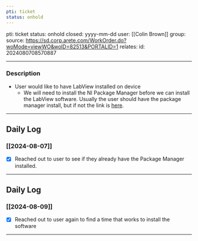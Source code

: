 ```yaml
---
pti: ticket
status: onhold
---
```

pti: ticket 
status: onhold
closed: yyyy-mm-dd
user: [[Colin Brown]]
group: 
source: https://sd.corp.arete.com/WorkOrder.do?woMode=viewWO&woID=82513&PORTALID=1
relates: 
id: 2024080708570887

---
### Description
- User would like to have LabView installed on device
	- We will need to install the NI Package Manager before we can install the LabView software. Usually the user should have the package manager install, but if not the link is [here](https://www.ni.com/en/support/downloads/software-products/download.package-manager.html#322516).
---
## Daily Log
### [[2024-08-07]]
- [x] Reached out to user to see if they already have the Package Manager installed.
---
## Daily Log
### [[2024-08-09]]
- [x] Reached out to user again to find a time that works to install the software
---





